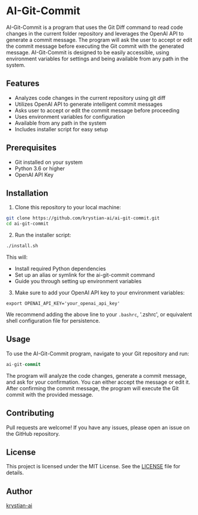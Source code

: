 # AI-Git-Commit

AI-Git-Commit is a program that uses the Git Diff command to read code changes in the current folder repository and leverages the OpenAI API to generate a commit message. The program will ask the user to accept or edit the commit message before executing the Git commit with the generated message. AI-Git-Commit is designed to be easily accessible, using environment variables for settings and being available from any path in the system.

## Features
- Analyzes code changes in the current repository using git diff
- Utilizes OpenAI API to generate intelligent commit messages
- Asks user to accept or edit the commit message before proceeding
- Uses environment variables for configuration
- Available from any path in the system
- Includes installer script for easy setup

## Prerequisites
- Git installed on your system
- Python 3.6 or higher
- OpenAI API Key

## Installation
1. Clone this repository to your local machine:

```bash
git clone https://github.com/krystian-ai/ai-git-commit.git
cd ai-git-commit
```

2. Run the installer script:

```bash
./install.sh
```

This will:

- Install required Python dependencies
- Set up an alias or symlink for the ai-git-commit command
- Guide you through setting up environment variables

3. Make sure to add your OpenAI API key to your environment variables:

```arduino
export OPENAI_API_KEY='your_openai_api_key'
```

We recommend adding the above line to your `.bashrc`, '.zshrc', or equivalent shell configuration file for persistence.

## Usage
To use the AI-Git-Commit program, navigate to your Git repository and run:

```sql
ai-git-commit
```

The program will analyze the code changes, generate a commit message, and ask for your confirmation. You can either accept the message or edit it. After confirming the commit message, the program will execute the Git commit with the provided message.

## Contributing
Pull requests are welcome! If you have any issues, please open an issue on the GitHub repository.

## License
This project is licensed under the MIT License. See the [LICENSE](url) file for details.

## Author
[krystian-ai](https://github.com/krystian-ai)
